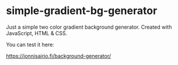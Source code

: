 # simple-gradient-bg-generator

Just a simple two color gradient background generator. Created with JavaScript, HTML & CSS.

You can test it here:

https://jonnisairio.fi/background-generator/
